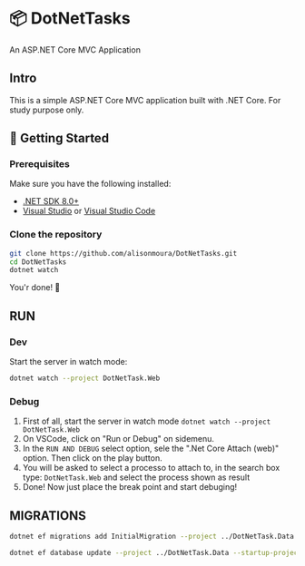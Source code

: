 # 📦 DotNetTasks

An ASP.NET Core MVC Application

## Intro

This is a simple ASP.NET Core MVC application built with .NET Core.
For study purpose only.

## 🚀 Getting Started

### Prerequisites

Make sure you have the following installed:

- [.NET SDK 8.0+](https://dotnet.microsoft.com/download)
- [Visual Studio](https://visualstudio.microsoft.com/) or [Visual Studio Code](https://code.visualstudio.com/)

### Clone the repository

```bash
git clone https://github.com/alisonmoura/DotNetTasks.git
cd DotNetTasks
dotnet watch
```

You'r done! 🚀

## RUN

### Dev

Start the server in watch mode:

```bash
dotnet watch --project DotNetTask.Web
```

### Debug
1. First of all, start the server in watch mode `dotnet watch --project DotNetTask.Web`
2. On VSCode, click on "Run or Debug" on sidemenu. 
3. In the `RUN AND DEBUG` select option, sele the ".Net Core Attach (web)" option. Then click on the play button.
4. You will be asked to select a processo to attach to, in the search box type: `DotNetTask.Web` and select the process shown as result
5. Done! Now just place the break point and start debuging!

## MIGRATIONS

```bash
dotnet ef migrations add InitialMigration --project ../DotNetTask.Data --startup-project .
```

```bash
dotnet ef database update --project ../DotNetTask.Data --startup-project .
```